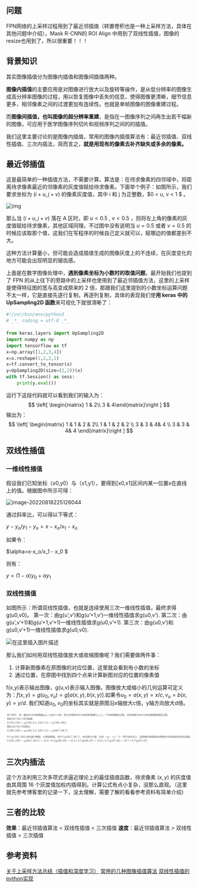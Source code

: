 ## 问题

FPN网络的上采样过程用到了最近邻插值（转置卷积也是一种上采样方法，具体在其他问题中介绍），Mask R-CNN的 ROI Align 中用到了双线性插值，图像的resize也用到了，所以很重要！！！

## 背景知识

其实图像插值分为图像内插值和图像间插值两种。

**图像内插值**的主要应用是对图像进行放大以及旋转等操作，是从低分辨率的图像生成高分辨率图像的过程，用以恢复图像中丢失的信息，使得图像更清晰，细节信息更多，相邻像素之间的过渡更加有连续性。也就是单帧图像的图像重建过程。

而**图像间插值，也叫图像的超分辨率重建**，是指在一图像序列之间再生出若干幅新的图像，可应用于医学图像序列切片和视频序列之间的的插值。

我们这里主要讨论的是图像内插值，常用的图像内插值算法有：最近邻插值、双线性插值、三次内插法，简而言之，**就是用现有的像素去补齐缺失或多余的像素。**

## 最近邻插值

这是最简单的一种插值方法，不需要计算。算法是：在待求像素的四邻域中，将距离待求像素最近的邻像素的灰度值赋给待求像素。下面举个例子：如图所示，我们要求坐标为 $(i+u, j+v)$ 的像素灰度值，其中 i 和 j 为正整数，$0 < u, v < 1 $ 。

![img](https://p-blog.csdn.net/images/p_blog_csdn_net/coy_wang/EntryImages/20091217/最邻近元.png)

那么当  $(i+u, j+v)$ 落在 A 区时，即 $u < 0.5$ , $v < 0.5$ ，则将左上角的像素的灰度值赋给待求像素，其他区域同理。不过图中没有说明当 $u = 0.5$ 或者 $v = 0.5$ 的时候应该取那个值，这我们在写程序的时候自己定义就可以，赋哪边的值都差别不大。

这种方法计算量小，但可能会造成插值生成的图像灰度上的不连续，在灰度变化的地方可能会出现明显的锯齿感。

上面是在数字图像处理中，**遇到像素坐标为小数时的取值问题**，最开始我们也提到了 FPN 的从上往下的旁路中的上采样也使用到了最近邻插值方法，这里的上采样是使得特征图的宽与高变成原来的 2 倍，那跟我们这里提到的小数坐标运算问题不太一样，它是直接先逐行复制，再逐列复制，具体的表现我们使**用 keras 中的 UpSampling2D 函数**来可视化下就很清晰了：

```python
#!/usr/bin/env/python3
# _*_ coding = utf-8 _*_

from keras.layers import UpSampling2D
import numpy as np
import tensorflow as tf
x=np.array([1,2,3,4])
x=x.reshape(1,2,2,1)
x=tf.convert_to_tensor(x)
y=UpSampling2D(size=(2,2))(x)
with tf.Session() as sess:
    print(y.eval())
```

运行下这段代码就可以看到我们的输入为：
$$
\left[ \begin{matrix} 1 & 2\\ 3 & 4\end{matrix}\right ]
$$
输出为：
$$
\left[ \begin{matrix} 1 & 1 & 2 & 2\\ 1 & 1 & 2 & 2 \\ 3 & 3 & 4& 4 \\ 3 & 3 & 4& 4 \end{matrix}\right ]
$$

## 双线性插值

### 一维线性插值

假设我们已知坐标（x0,y0）与（x1,y1），要得到[x0,x1]区间内某一位置x在直线上的值。根据图中所示可得：

![image-20220818225126044](C:\Users\10428\AppData\Roaming\Typora\typora-user-images\image-20220818225126044.png)

通过斜率比，可以得以下等式：

$y-y_o/y_1-y_o = x-x_o/x_1-x_o$

如果令：

$\alpha=x-x_o/x_1 - x_0 $

则有：

$y = (1-\alpha)y_0 + \alpha y_1$

### 双线性插值

如图所示：所谓双线性插值，也就是连续使用三次一维线性插值，最终求得g(u0,v0)。
第一次：由g(u’,v’)和g(u’+1,v’)一维线性插值求g(u0,v’).
第二次：由g(u’,v’+1)和g(u’+1,v’+1)一维线性插值求g(u0,v’+1).
第三次：由g(u0,v’)和g(u0,v’+1)一维线性插值求g(u0,v0).

![在这里插入图片描述](https://img-blog.csdnimg.cn/20200520192759829.png?x-oss-process=image/watermark,type_ZmFuZ3poZW5naGVpdGk,shadow_10,text_aHR0cHM6Ly9ibG9nLmNzZG4ubmV0L2xpdHQxZQ==,size_16,color_FFFFFF,t_70)

那么我们如何用双线性插值放大或收缩图像呢？我们需要做两件事：

1. 计算新图像素在原图像的对应位置，这里就会看到有小数的坐标
2. 通过位置，在原图中找到四个点来计算新图对应的位置的像素值

f(x,y)表示输出图像，g(u,v)表示输入图像。图像放大或缩小的几何运算可定义为：$f(x, y)=g(u_0, v_o) = g[a(x, y), b(x, y)]$.如果令$u_0 = a(x, y)=x/c, v_o=b(x,y)=y/d$. 我们知道$u_0, v_0$的坐标其实就是原图沿x轴放大c倍，y轴方向放大d倍。

![image-20220818230825651](https://raw.githubusercontent.com/kongyan66/Img-for-md/master/img/image-20220818230825651.png)

## 三次内插法

这个方法利用三次多项式求逼近理论上的最佳插值函数，待求像素 $(x,y)$ 的灰度值由其周围 16 个灰度值加权内插得到。计算公式有点小复杂，没那么直观。（这里就先参考博客里的记录一下，没太理解，需要了解的看看参考资料有简单介绍）

## 三者的比较

**效果**：最近邻插值算法 < 双线性插值 < 三次插值
**速度**：最近邻插值算法 > 双线性插值 > 三次插值

## 参考资料

[关于上采样方法总结（插值和深度学习）](https://blog.csdn.net/qq_34919792/article/details/102697817)
[常用的几种图像插值算法](https://blog.csdn.net/Du_Shuang/article/details/82463502)
[双线性插值的python实现](https://blog.csdn.net/litt1e/article/details/106242676)

